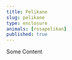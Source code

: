 ```yaml
---
title: Pelikane
slug: pelikane
type: enclosure
animals: [rosapelikan]
published: true
---
```

Some Content
